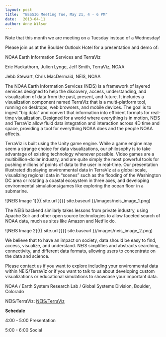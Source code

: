 ```yaml
---
layout: post
title:  "BESSIG Meeting Tue, May 21, 4 - 6 PM"
date:   2013-04-11
author: Anne Wilson
---
```

Note that this month we are meeting on a Tuesday instead of a Wednesday!

Please join us at the Boulder Outlook Hotel for a presentation and demo of:

NOAA Earth Information Services and TerraViz

Eric Hackathorn, Julien Lynge, Jeff Smith, TerraViz, NOAA

Jebb Stewart, Chris MacDermaid, NEIS, NOAA

The NOAA Earth Information Services (NEIS) is a framework of layered services designed to help the discovery, access, understanding, and visualization of data from the past, present, and future. It includes a visualization component named TerraViz that is a multi-platform tool, running on desktops, web browsers, and mobile devices. The goal is to ingest "big data" and convert that information into efficient formats for real-time visualization. Designed for a world where everything is in motion, NEIS and TerraViz allow fluid data integration and interaction across 4D time and space, providing a tool for everything NOAA does and the people NOAA affects.

TerraViz is built using the Unity game engine.  While a game engine may seem a strange choice for data visualizations, our philosophy is to take advantage of existing technology whenever possible.  Video games are a multibillion-dollar industry, and are quite simply the most powerful tools for pushing millions of points of data to the user in real-time. Our presentation illustrated displaying environmental data in TerraViz at a global scale, visualizing regional data in “scenes” such as the flooding of the Washington DC area or rotating a coastal ecosystem in three axes, and developing environmental simulations/games like exploring the ocean floor in a submarine.

![NEIS Image 1]({{ site.url }}{{ site.baseurl }}/images/neis_image_1.png)

The NEIS backend similarly takes lessons from private industry, using Apache Solr and other open source technologies to allow faceted search of NOAA data, much as sites like Amazon and Netflix do.

![NEIS Image 2]({{ site.url }}{{ site.baseurl }}/images/neis_image_2.png)

We believe that to have an impact on society, data should be easy to find, access, visualize, and understand.  NEIS simplifies and abstracts searching, connectivity, and different data formats, allowing users to concentrate on the data and science.

Please contact us if you want to explore including your environmental data within NEIS/TerraViz or if you want to talk to us about developing custom visualizations or educational simulations to showcase your important data.

NOAA / Earth System Research Lab / Global Systems Division, Boulder, Colorado

NEIS/TerraViz: [NEIS/TerraViz](http://www.esrl.noaa.gov/neis/)

**Schedule**

4:00 - 5:00 Presentation

5:00 - 6:00 Social